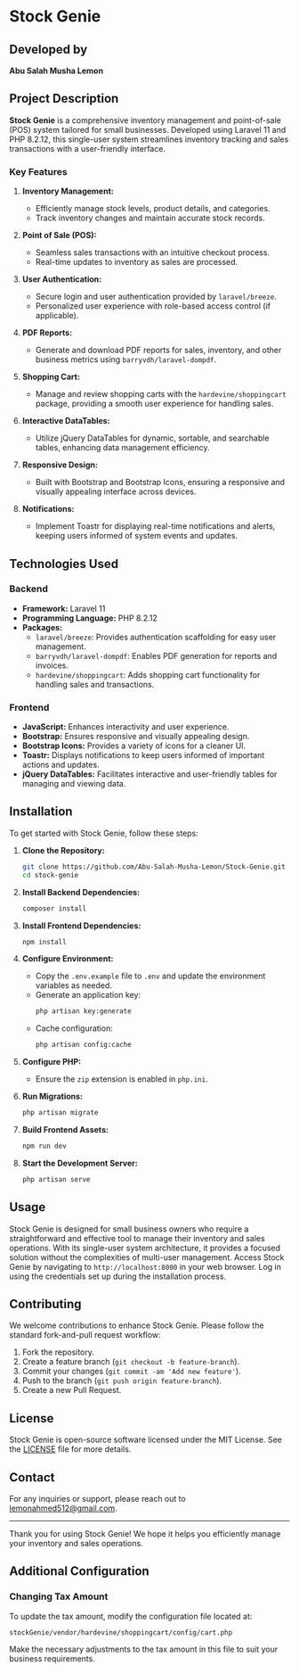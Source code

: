# Stock Genie

## Developed by
**Abu Salah Musha Lemon**

## Project Description

**Stock Genie** is a comprehensive inventory management and point-of-sale (POS) system tailored for small businesses. Developed using Laravel 11 and PHP 8.2.12, this single-user system streamlines inventory tracking and sales transactions with a user-friendly interface.

### Key Features

1. **Inventory Management:**
   - Efficiently manage stock levels, product details, and categories.
   - Track inventory changes and maintain accurate stock records.

2. **Point of Sale (POS):**
   - Seamless sales transactions with an intuitive checkout process.
   - Real-time updates to inventory as sales are processed.

3. **User Authentication:**
   - Secure login and user authentication provided by `laravel/breeze`.
   - Personalized user experience with role-based access control (if applicable).

4. **PDF Reports:**
   - Generate and download PDF reports for sales, inventory, and other business metrics using `barryvdh/laravel-dompdf`.

5. **Shopping Cart:**
   - Manage and review shopping carts with the `hardevine/shoppingcart` package, providing a smooth user experience for handling sales.

6. **Interactive DataTables:**
   - Utilize jQuery DataTables for dynamic, sortable, and searchable tables, enhancing data management efficiency.

7. **Responsive Design:**
   - Built with Bootstrap and Bootstrap Icons, ensuring a responsive and visually appealing interface across devices.

8. **Notifications:**
   - Implement Toastr for displaying real-time notifications and alerts, keeping users informed of system events and updates.

## Technologies Used

### Backend
- **Framework:** Laravel 11
- **Programming Language:** PHP 8.2.12
- **Packages:**
  - `laravel/breeze`: Provides authentication scaffolding for easy user management.
  - `barryvdh/laravel-dompdf`: Enables PDF generation for reports and invoices.
  - `hardevine/shoppingcart`: Adds shopping cart functionality for handling sales and transactions.

### Frontend
- **JavaScript:** Enhances interactivity and user experience.
- **Bootstrap:** Ensures responsive and visually appealing design.
- **Bootstrap Icons:** Provides a variety of icons for a cleaner UI.
- **Toastr:** Displays notifications to keep users informed of important actions and updates.
- **jQuery DataTables:** Facilitates interactive and user-friendly tables for managing and viewing data.

## Installation

To get started with Stock Genie, follow these steps:

1. **Clone the Repository:**
   ```bash
   git clone https://github.com/Abu-Salah-Musha-Lemon/Stock-Genie.git
   cd stock-genie
   ```

2. **Install Backend Dependencies:**
   ```bash
   composer install
   ```

3. **Install Frontend Dependencies:**
   ```bash
   npm install
   ```

4. **Configure Environment:**
   - Copy the `.env.example` file to `.env` and update the environment variables as needed.
   - Generate an application key:
     ```bash
     php artisan key:generate
     ```
   - Cache configuration:
     ```bash
     php artisan config:cache
     ```

5. **Configure PHP:**
   - Ensure the `zip` extension is enabled in `php.ini`.

6. **Run Migrations:**
   ```bash
   php artisan migrate
   ```

7. **Build Frontend Assets:**
   ```bash
   npm run dev
   ```

8. **Start the Development Server:**
   ```bash
   php artisan serve
   ```

## Usage

Stock Genie is designed for small business owners who require a straightforward and effective tool to manage their inventory and sales operations. With its single-user system architecture, it provides a focused solution without the complexities of multi-user management. Access Stock Genie by navigating to `http://localhost:8000` in your web browser. Log in using the credentials set up during the installation process.

## Contributing

We welcome contributions to enhance Stock Genie. Please follow the standard fork-and-pull request workflow:

1. Fork the repository.
2. Create a feature branch (`git checkout -b feature-branch`).
3. Commit your changes (`git commit -am 'Add new feature'`).
4. Push to the branch (`git push origin feature-branch`).
5. Create a new Pull Request.

## License

Stock Genie is open-source software licensed under the MIT License. See the [LICENSE](LICENSE) file for more details.

## Contact

For any inquiries or support, please reach out to [lemonahmed512@gmail.com](mailto:lemonahmed512@gmail.com).

---

Thank you for using Stock Genie! We hope it helps you efficiently manage your inventory and sales operations.

## Additional Configuration

### Changing Tax Amount

To update the tax amount, modify the configuration file located at:

```
stockGenie/vendor/hardevine/shoppingcart/config/cart.php
```

Make the necessary adjustments to the tax amount in this file to suit your business requirements.
